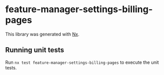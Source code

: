 # feature-manager-settings-billing-pages

This library was generated with [Nx](https://nx.dev).

## Running unit tests

Run `nx test feature-manager-settings-billing-pages` to execute the unit tests.
